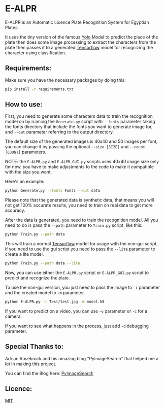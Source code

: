 # E-ALPR
 E-ALPR is an Automatic Licence Plate Recognition System for Egyptian Plates.
 
 It uses the tiny version of the famous [Yolo](https://pjreddie.com/darknet/yolo/) Model to predict 
 the place of the plate then does some image processing to extract the characters from the plate 
 then passes it to a generated [Tensorflow](https://www.tensorflow.org) model for recognizing the 
 character using classification.
 ## Requirements:
 Make sure you have the necessary packages by doing this:
 ```bash
 pip install -r requirements.txt 
 ```
 ## How to use:
 First, you need to generate some characters data to train the recognition model on by running 
 the `Generate.py` script with `--fonts` parameter taking the fonts directory that include the 
 fonts you want to generate image for, and `--out` parameter referring to the output directory.
 
 The default size of the generated images is 40x40 and 50 images per font, you can change it by 
 passing the optional `--size [SIZE]` and `--count [COUNT]` parameters.
 
 NOTE: the `E-ALPR.py` and `E-ALPR_GUI.py` scripts uses 40x40 image size only for now, you have 
 to make adjustments to the code to make it compatible with the size you want.
 
 Here's an example:
 ```bash
 python Generate.py --fonts Fonts --out data
 ```
 Please note that the generated data is synthetic data, that means you will not get 100% accurate results,
 you need to train on real data to get more accuracy.
 
 After the data is generated, you need to train the recognition model. All you need to do is pass the
 `--path` parameter to `Train.py` script, like this:
 ```bash
 python Train.py --path data 
 ``` 
 This will train a normal [Tensorflow](https://www.tensorflow.org)  model for usage with the non-gui 
 script, if you need to use the gui script you need to pass the `--lite` parameter to create a lite 
 model.
 ```bash
 python Train.py --path data --lite
 ```
 Now, you can use either the `E-ALPR.py` script or `E-ALPR_GUI.py` script to predict and recognize 
 the plate.
 
 To use the non-gui version, you just need to pass the image to `-i` parameter and the created model
 to `-m` parameter.
 ```bash
 python E-ALPR.py -i Test/test.jpg -m model.h5
 ```
 If you want to predict on a video, you can use `-v` parameter or `-c` for a camera.
 
 If you want to see what happens in the process, just add `-d` debugging parameter.
 ## Special Thanks to:
 Adrian Rosebrock and his amazing blog "PyImageSearch" that helped me a lot in making this project.
 
 You can find the Blog here: [PyImageSearch](https://www.pyimagesearch.com)
 ## Licence:
 [MIT](https://choosealicense.com/licenses/mit/)